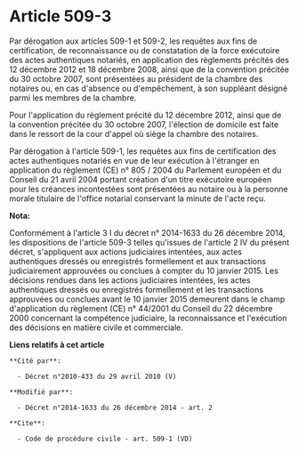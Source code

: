 # Article 509-3

Par dérogation aux articles 509-1 et 509-2, les requêtes aux fins de certification, de reconnaissance ou de constatation de
la force exécutoire des actes authentiques notariés, en application des règlements précités des 12 décembre 2012  et 18
décembre 2008, ainsi que de la convention précitée du 30 octobre 2007, sont présentées au président de la chambre des
notaires ou, en cas d'absence ou d'empêchement, à son suppléant désigné parmi les membres de la chambre. 

Pour l'application du règlement précité du 12 décembre 2012, ainsi que de la convention précitée du 30 octobre 2007,
l'élection de domicile est faite dans le ressort de la cour d'appel où siège la chambre des notaires. 

Par dérogation à l'article 509-1, les requêtes aux fins de certification des actes authentiques notariés en vue de leur
exécution à l'étranger en application du règlement (CE) n° 805 / 2004 du Parlement européen et du Conseil du 21 avril 2004
portant création d'un titre exécutoire européen pour les créances incontestées sont présentées au notaire ou à la personne
morale titulaire de l'office notarial conservant la minute de l'acte reçu.

**Nota:**

Conformément à l'article 3 I du décret n° 2014-1633 du 26 décembre     2014, les dispositions de l'article 509-3 telles
qu'issues de l'article   2   IV du présent décret, s'appliquent aux actions judiciaires   intentées,   aux actes authentiques
dressés ou enregistrés formellement   et aux   transactions judiciairement approuvées ou conclues à compter  du  10   janvier
2015. Les décisions rendues dans les actions  judiciaires    intentées, les actes authentiques dressés ou enregistrés
formellement  et   les transactions approuvées ou conclues avant le 10  janvier 2015    demeurent dans le champ d'application
du règlement (CE)  n° 44/2001 du    Conseil du 22 décembre 2000 concernant la compétence  judiciaire, la    reconnaissance et
l'exécution des décisions en matière  civile et    commerciale.

**Liens relatifs à cet article**

	**Cité par**:

	  - Décret n°2010-433 du 29 avril 2010 (V)

	**Modifié par**:

	  - Décret n°2014-1633 du 26 décembre 2014 - art. 2

	**Cite**:

	  - Code de procédure civile - art. 509-1 (VD)

